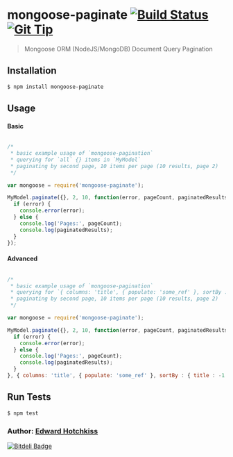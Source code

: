 
# mongoose-paginate [![Build Status](https://secure.travis-ci.org/edwardhotchkiss/mongoose-paginate.png)](http://travis-ci.org/edwardhotchkiss/mongoose-paginate) [![Git Tip](http://img.shields.io/gittip/edwardhotchkiss.svg)](https://www.gittip.com/edwardhotchkiss/) 

> Mongoose ORM (NodeJS/MongoDB) Document Query Pagination

## Installation

```bash
$ npm install mongoose-paginate
```

## Usage 

#### Basic

```javascript

/*
 * basic example usage of `mongoose-pagination`
 * querying for `all` {} items in `MyModel`
 * paginating by second page, 10 items per page (10 results, page 2)
 */

var mongoose = require('mongoose-paginate');

MyModel.paginate({}, 2, 10, function(error, pageCount, paginatedResults, itemCount) {
  if (error) {
    console.error(error);
  } else {
  	console.log('Pages:', pageCount);
    console.log(paginatedResults);
  }
});

```

#### Advanced

```javascript

/*
 * basic example usage of `mongoose-pagination`
 * querying for `{ columns: 'title', { populate: 'some_ref' }, sortBy : { title : -1 } } items in `MyModel`
 * paginating by second page, 10 items per page (10 results, page 2)
 */

var mongoose = require('mongoose-paginate');

MyModel.paginate({}, 2, 10, function(error, pageCount, paginatedResults, itemCount) {
  if (error) {
    console.error(error);
  } else {
    console.log('Pages:', pageCount);
    console.log(paginatedResults);
  }
}, { columns: 'title', { populate: 'some_ref' }, sortBy : { title : -1 } });

```

## Run Tests

``` bash
$ npm test
```

### Author: [Edward Hotchkiss][0]

[0]: http://edwardhotchkiss.com/


[![Bitdeli Badge](https://d2weczhvl823v0.cloudfront.net/edwardhotchkiss/mongoose-paginate/trend.png)](https://bitdeli.com/free "Bitdeli Badge")

